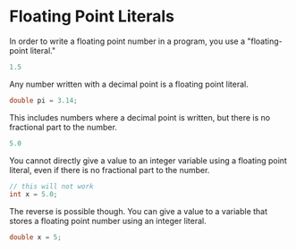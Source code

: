 # Floating Point Literals

In order to write a floating point number in a program, you use a "floating-point literal."

```java
1.5
```

Any number written with a decimal point is a floating point literal.

```java
double pi = 3.14;
```

This includes numbers where a decimal point is written, but there is no fractional part
to the number.

```java
5.0
```

You cannot directly give a value to an integer variable using a floating point literal, even if there is no fractional part to the number.

```java
// this will not work
int x = 5.0;
```

The reverse is possible though. You can give a value to a variable that stores
a floating point number using an integer literal.

```java
double x = 5;
```

